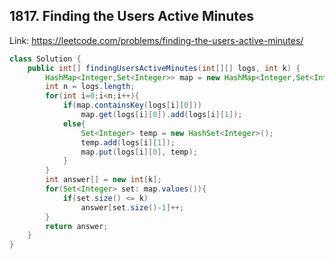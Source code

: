 ## 1817. Finding the Users Active Minutes
Link: https://leetcode.com/problems/finding-the-users-active-minutes/

```java
class Solution {
    public int[] findingUsersActiveMinutes(int[][] logs, int k) {
        HashMap<Integer,Set<Integer>> map = new HashMap<Integer,Set<Integer>>();
        int n = logs.length;
        for(int i=0;i<n;i++){
            if(map.containsKey(logs[i][0]))
                map.get(logs[i][0]).add(logs[i][1]);
            else{
                Set<Integer> temp = new HashSet<Integer>();
                temp.add(logs[i][1]);
                map.put(logs[i][0], temp);
            }
        }
        int answer[] = new int[k];
        for(Set<Integer> set: map.values()){
            if(set.size() <= k)
                answer[set.size()-1]++;
        }
        return answer;
    }
}

```